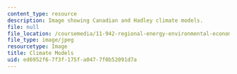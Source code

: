 ```yaml
---
content_type: resource
description: Image showing Canadian and Hadley climate models.
file: null
file_location: /coursemedia/11-942-regional-energy-environmental-economic-modeling-spring-2007/ed6952f67f3f175fa0477f0b52091d7a_chp_can_had.jpg
file_type: image/jpeg
resourcetype: Image
title: Climate Models
uid: ed6952f6-7f3f-175f-a047-7f0b52091d7a
---
```

